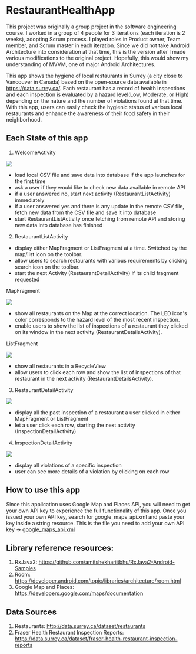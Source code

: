 # RestaurantHealthApp
This project was originally a group project in the software engineering course. I worked in a group of 4 people for 3 iterations (each iteration is 2 weeks), adopting Scrum process. I played roles in Product owner, Team member, and Scrum master in each iteration.
Since we did not take Android Architecture into consideration at that time, this is the version after I made various modifications to the original project. Hopefully, this would show my understanding of MVVM, one of major Android Architectures.

This app shows the hygiene of local restaurants in Surrey (a city close to Vancouver in Canada) based on the open-source data available in https://data.surrey.ca/. Each restaurant has a record of health inspections and each inspection is evaluated by a hazard level(Low, Moderate, or High) depending on the nature and the number of violations found at that time. With this app, users can easily check the hygienic status of various local restaurants and enhance the awareness of their food safety in their neighborhood.

## Each State of this app

1. WelcomeActivity

![](FraserHealthApp_Screenshots/welcome.png)

  - load local CSV file and save data into database if the app launches for the first time
  - ask a user if they would like to check new data available in remote API
  - if a user answered no, start next activity (RestaurantListActivity) immediately
  - if a user answered yes and there is any update in the remote CSV file, fetch new data from the CSV file and save it into database
  - start RestaurantListActivity once fetching from remote API and storing new data into database has finished
 
2. RestaurantListActivity

  - display either MapFragment or ListFragment at a time. Switched by the map/list icon on the toolbar.
  - allow users to search restaurants with various requirements by clicking search icon on the toolbar.
  - start the next Activity (RestaurantDetailActivity) if its child fragment requested
  
MapFragment

![](FraserHealthApp_Screenshots/map_fragment.png)

  - show all restaurants on the Map at the correct location. The LED icon's color corresponds to the hazard level of the most recent inspection.
  - enable users to show the list of inspections of a restaurant they clicked on its window in the next activity (RestaurantDetailsActivity).

ListFragment

![](FraserHealthApp_Screenshots/list_fragment.png)

  - show all restaurants in a RecycleView
  - allow users to click each row and show the list of inspections of that restaurant in the next activity (RestaurantDetailsActivity).
  
3. RestaurantDetailActivity

![](FraserHealthApp_Screenshots/restaurant_details.png)

  - display all the past inspection of a restaurant a user clicked in either MapFragment or ListFragment
  - let a user click each row, starting the next activity (InspectionDetailActivity)

4. InspectionDetailActivity

![](FraserHealthApp_Screenshots/inspection_details.png)

  - display all violations of a specific inspection
  - user can see more details of a violation by clicking on each row
  
## How to use this app

Since this application uses Google Map and Places API, you will need to get your own API key to experience the full functionality of this app. Once you issued your own API key, search for google_maps_api.xml and paste your key inside a string resource.
This is the file you need to add your own API key -> 
<a href = "https://github.com/khishh/RestaurantHealthApp/tree/master/app/src/debug/res/values">google_maps_api.xml</a>

## Library reference resources:

1. RxJava2: https://github.com/amitshekhariitbhu/RxJava2-Android-Samples
2. Room: https://developer.android.com/topic/libraries/architecture/room.html
3. Google Map and Places: https://developers.google.com/maps/documentation

## Data Sources
1. Restaurants: http://data.surrey.ca/dataset/restaurants
2. Fraser Health Restaurant Inspection Reports: https://data.surrey.ca/dataset/fraser-health-restaurant-inspection-reports 
